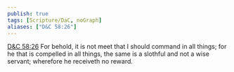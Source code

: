 ```yaml
---
publish: true
tags: [Scripture/DaC, noGraph]
aliases: ["D&C 58:26"]
---
```

[D&C 58:26](https://churchofjesuschrist.org/study/scriptures/dc-testament/dc/58?lang=eng&id=p26#p26) For behold, it is not meet that I should command in all things; for he that is compelled in all things, the same is a slothful and not a wise servant; wherefore he receiveth no reward.
